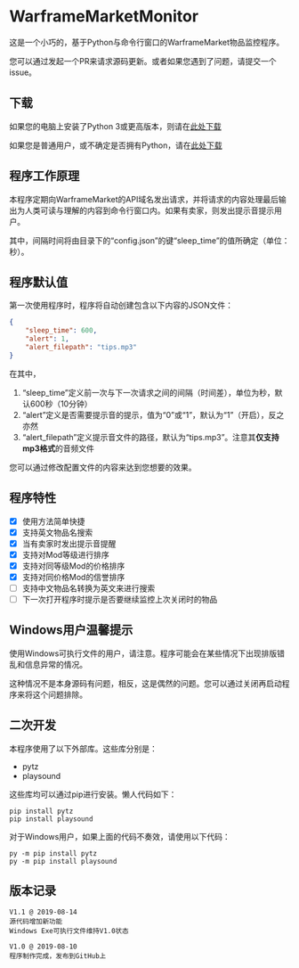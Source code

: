 # WarframeMarketMonitor
这是一个小巧的，基于Python与命令行窗口的WarframeMarket物品监控程序。

您可以通过发起一个PR来请求源码更新。或者如果您遇到了问题，请提交一个issue。

## 下载
如果您的电脑上安装了Python 3或更高版本，则请在[此处下载](PythonResources.zip)

如果您是普通用户，或不确定是否拥有Python，请在[此处下载](WindowsVersion.zip)

## 程序工作原理
本程序定期向WarframeMarket的API域名发出请求，并将请求的内容处理最后输出为人类可读与理解的内容到命令行窗口内。如果有卖家，则发出提示音提示用户。

其中，间隔时间将由目录下的“config.json”的键“sleep_time”的值所确定（单位：秒）。

## 程序默认值
第一次使用程序时，程序将自动创建包含以下内容的JSON文件：
```json
{
    "sleep_time": 600,
    "alert": 1,
    "alert_filepath": "tips.mp3"
}
```
在其中，

1. “sleep_time”定义前一次与下一次请求之间的间隔（时间差），单位为秒，默认600秒（10分钟）
2. “alert”定义是否需要提示音的提示，值为“0”或“1”，默认为“1”（开启），反之亦然
3. “alert_filepath”定义提示音文件的路径，默认为“tips.mp3”。注意其**仅支持mp3格式**的音频文件

您可以通过修改配置文件的内容来达到您想要的效果。

## 程序特性
- [x] 使用方法简单快捷
- [x] 支持英文物品名搜索
- [x] 当有卖家时发出提示音提醒
- [x] 支持对Mod等级进行排序
- [x] 支持对同等级Mod的价格排序
- [x] 支持对同价格Mod的信誉排序
- [ ] 支持中文物品名转换为英文来进行搜索
- [ ] 下一次打开程序时提示是否要继续监控上次关闭时的物品

## Windows用户温馨提示
使用Windows可执行文件的用户，请注意。程序可能会在某些情况下出现排版错乱和信息异常的情况。

这种情况不是本身源码有问题，相反，这是偶然的问题。您可以通过关闭再启动程序来将这个问题排除。

## 二次开发
本程序使用了以下外部库。这些库分别是：

- pytz
- playsound

这些库均可以通过pip进行安装。懒人代码如下：

```
pip install pytz
pip install playsound
```

对于Windows用户，如果上面的代码不奏效，请使用以下代码：

```
py -m pip install pytz
py -m pip install playsound
```

## 版本记录
```
V1.1 @ 2019-08-14
源代码增加新功能
Windows Exe可执行文件维持V1.0状态

V1.0 @ 2019-08-10
程序制作完成，发布到GitHub上
```